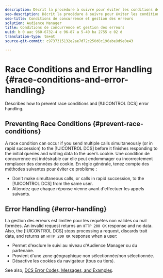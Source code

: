 ```yaml
---
description: Décrit la procédure à suivre pour éviter les conditions de concurrence et la gestion des erreurs DCS.
seo-description: Décrit la procédure à suivre pour éviter les conditions de concurrence et la gestion des erreurs DCS.
seo-title: Conditions de concurrence et gestion des erreurs
solution: Audience Manager
title: Conditions de concurrence et gestion des erreurs
uuid: b 0 aac 960-6732-4 e 96-87 a 5-40 ba 2755 e 02 d
translation-type: tm+mt
source-git-commit: c9737315132e2ae7d72c250d8c196abe8d9e0e43

---
```



# Race Conditions and Error Handling {#race-conditions-and-error-handling}

Describes how to prevent race conditions and [!UICONTROL DCS] error handling.

## Preventing Race Conditions {#prevent-race-conditions}

A race condition can occur if you send multiple calls simultaneously (or in rapid succession) to the [!UICONTROL DCS] before it finishes responding to the initial queries and writing data to the user’s cookie. Une condition de concurrence est indésirable car elle peut endommager ou incorrectement remplacer des données de cookie. En règle générale, tenez compte des méthodes suivantes pour éviter ce problème :

* Don&#39;t make simultaneous calls, or calls in rapid succession, to the [!UICONTROL DCS] from the same user.
* Attendez que chaque réponse vienne avant d&#39;effectuer les appels suivants.

## Error Handling {#error-handling}

La gestion des erreurs est limitée pour les requêtes non valides ou mal formées. An invalid request returns an `HTTP 200 OK` response and no data. Also, the [!UICONTROL DCS] stops processing a request, discards trait data, and returns an `HTTP 200 OK` response when a user:

* Permet d&#39;exclure le suivi au niveau d&#39;Audience Manager ou du partenaire.
* Provient d&#39;une zone géographique non sélectionnée/non sélectionnée.
* Désactive les cookies du navigateur (tous ou tiers).

See also, [DCS Error Codes, Messages, and Examples](../../../api/dcs-intro/dcs-api-reference/dcs-error-codes.md).